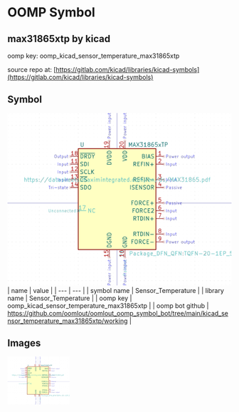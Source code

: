 # OOMP Symbol  
## max31865xtp  by kicad  
  
oomp key: oomp_kicad_sensor_temperature_max31865xtp  
  
source repo at: [https://gitlab.com/kicad/libraries/kicad-symbols](https://gitlab.com/kicad/libraries/kicad-symbols)  
## Symbol  
  
[![working.png](working_600.png)](working.png)  
| name | value | 
| --- | --- | 
| symbol name | Sensor_Temperature | 
| library name | Sensor_Temperature | 
| oomp key | oomp_kicad_sensor_temperature_max31865xtp | 
| oomp bot github | https://github.com/oomlout/oomlout_oomp_symbol_bot/tree/main/kicad_sensor_temperature_max31865xtp/working | 
## Images  
  
[![working.png](working_140.png)](working.png)  
